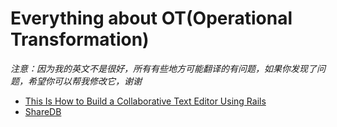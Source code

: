 # Everything about OT(Operational Transformation)

_注意：因为我的英文不是很好，所有有些地方可能翻译的有问题，如果你发现了问题，希望你可以帮我修改它，谢谢_

* [This Is How to Build a Collaborative Text Editor Using Rails](./aha.io/base.md)
* [ShareDB](./sharedb/README.md)
